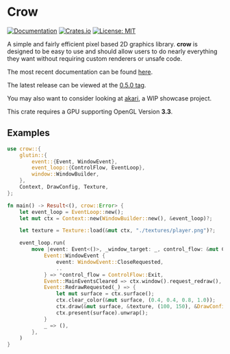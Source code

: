 # Crow

[![Documentation][di]][dl] [![Crates.io][ri]][rl] [![License: MIT][li]][ll]

[di]: https://docs.rs/crow/badge.svg
[dl]: https://docs.rs/crow

[ri]: https://img.shields.io/crates/v/crow.svg
[rl]: https://crates.io/crates/crow/

[li]: https://img.shields.io/badge/License-MIT-blue.svg
[ll]: ./LICENSE

A simple and fairly efficient pixel based 2D graphics library. **crow** is designed to be easy to use and
should allow users to do nearly everything they want without requiring custom renderers or unsafe code.

The most recent documentation can be found [here](https://docs.rs/crow).

The latest release can be viewed at the [0.5.0 tag](https://github.com/lcnr/crow/tree/v0.5.0).

You may also want to consider looking at [akari](https://github.com/lcnr/akari), a WIP showcase project.

This crate requires a GPU supporting OpenGL Version **3.3**.

## Examples

```rust
use crow::{
    glutin::{
        event::{Event, WindowEvent},
        event_loop::{ControlFlow, EventLoop},
        window::WindowBuilder,
    },
    Context, DrawConfig, Texture,
};

fn main() -> Result<(), crow::Error> {
    let event_loop = EventLoop::new();
    let mut ctx = Context::new(WindowBuilder::new(), &event_loop)?;

    let texture = Texture::load(&mut ctx, "./textures/player.png")?;

    event_loop.run(
        move |event: Event<()>, _window_target: _, control_flow: &mut ControlFlow| match event {
            Event::WindowEvent {
                event: WindowEvent::CloseRequested,
                ..
            } => *control_flow = ControlFlow::Exit,
            Event::MainEventsCleared => ctx.window().request_redraw(),
            Event::RedrawRequested(_) => {
                let mut surface = ctx.surface();
                ctx.clear_color(&mut surface, (0.4, 0.4, 0.8, 1.0));
                ctx.draw(&mut surface, &texture, (100, 150), &DrawConfig::default());
                ctx.present(surface).unwrap();
            }
            _ => (),
        },
    )
}
```
